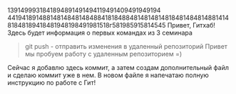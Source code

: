 1391499931841894891491494119491409491949194
4419418914881481484814848841818488481481481481848148481488141481848189418481948198491981518г581985915814545
Привет, Гитхаб! Здесь будет информация о первых командах из 3 семинара
> git push - отправить изменения в удаленный репозиторий 
Привет мы пробуем работу с удаленным репозиторием =)

Сейчас я добавлю здесь коммит, а затем создам дополнительный файл и сделаю коммит уже в нем. В новом файле я напечатаю полную инструкцию по работе с Гит!